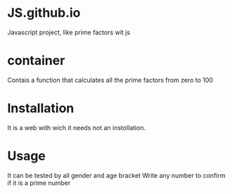 # JS.github.io
Javascript project, like prime factors wit js
# container
Contais a function that calculates all the prime factors from zero to 100
# Installation
It is a web with wich it needs not an instollation.
# Usage
It can be tested by all gender and age bracket
Write any number to confirm if it is a prime number
